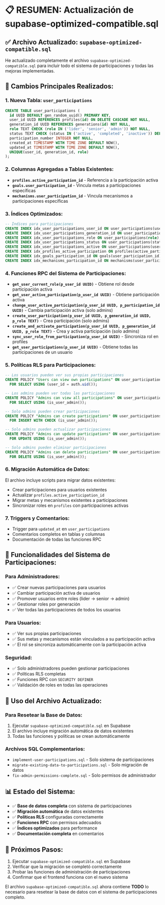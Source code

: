 # 📋 RESUMEN: Actualización de supabase-optimized-compatible.sql

## ✅ **Archivo Actualizado: `supabase-optimized-compatible.sql`**

He actualizado completamente el archivo `supabase-optimized-compatible.sql` para incluir todo el sistema de participaciones y todas las mejoras implementadas.

## 🔄 **Cambios Principales Realizados:**

### 1. **Nueva Tabla: `user_participations`**
```sql
CREATE TABLE user_participations (
  id UUID DEFAULT gen_random_uuid() PRIMARY KEY,
  user_id UUID REFERENCES profiles(id) ON DELETE CASCADE NOT NULL,
  generation_id UUID REFERENCES generations(id) NOT NULL,
  role TEXT CHECK (role IN ('lider', 'senior', 'admin')) NOT NULL,
  status TEXT CHECK (status IN ('active', 'completed', 'inactive')) DEFAULT 'active',
  participation_number INTEGER NOT NULL,
  created_at TIMESTAMP WITH TIME ZONE DEFAULT NOW(),
  updated_at TIMESTAMP WITH TIME ZONE DEFAULT NOW(),
  UNIQUE(user_id, generation_id, role)
);
```

### 2. **Columnas Agregadas a Tablas Existentes:**
- **`profiles.active_participation_id`** - Referencia a la participación activa
- **`goals.user_participation_id`** - Vincula metas a participaciones específicas
- **`mechanisms.user_participation_id`** - Vincula mecanismos a participaciones específicas

### 3. **Índices Optimizados:**
```sql
-- Índices para participaciones
CREATE INDEX idx_user_participations_user_id ON user_participations(user_id);
CREATE INDEX idx_user_participations_generation_id ON user_participations(generation_id);
CREATE INDEX idx_user_participations_role ON user_participations(role);
CREATE INDEX idx_user_participations_status ON user_participations(status);
CREATE INDEX idx_user_participations_active ON user_participations(user_id, status) WHERE status = 'active';
CREATE INDEX idx_profiles_active_participation ON profiles(active_participation_id);
CREATE INDEX idx_goals_participation_id ON goals(user_participation_id);
CREATE INDEX idx_mechanisms_participation_id ON mechanisms(user_participation_id);
```

### 4. **Funciones RPC del Sistema de Participaciones:**
- **`get_user_current_role(p_user_id UUID)`** - Obtiene rol desde participación activa
- **`get_user_active_participation(p_user_id UUID)`** - Obtiene participación activa
- **`change_user_active_participation(p_user_id UUID, p_participation_id UUID)`** - Cambia participación activa (solo admins)
- **`create_user_participation(p_user_id UUID, p_generation_id UUID, p_role TEXT)`** - Crea participación (solo admins)
- **`create_and_activate_participation(p_user_id UUID, p_generation_id UUID, p_role TEXT)`** - Crea y activa participación (solo admins)
- **`sync_user_role_from_participation(p_user_id UUID)`** - Sincroniza rol en profiles
- **`get_user_participations(p_user_id UUID)`** - Obtiene todas las participaciones de un usuario

### 5. **Políticas RLS para Participaciones:**
```sql
-- Los usuarios pueden ver sus propias participaciones
CREATE POLICY "Users can view own participations" ON user_participations
  FOR SELECT USING (user_id = auth.uid());

-- Los admins pueden ver todas las participaciones
CREATE POLICY "Admins can view all participations" ON user_participations
  FOR SELECT USING (is_user_admin());

-- Solo admins pueden crear participaciones
CREATE POLICY "Admins can create participations" ON user_participations
  FOR INSERT WITH CHECK (is_user_admin());

-- Solo admins pueden actualizar participaciones
CREATE POLICY "Admins can update participations" ON user_participations
  FOR UPDATE USING (is_user_admin());

-- Solo admins pueden eliminar participaciones
CREATE POLICY "Admins can delete participations" ON user_participations
  FOR DELETE USING (is_user_admin());
```

### 6. **Migración Automática de Datos:**
El archivo incluye scripts para migrar datos existentes:
- Crear participaciones para usuarios existentes
- Actualizar `profiles.active_participation_id`
- Migrar metas y mecanismos existentes a participaciones
- Sincronizar roles en `profiles` con participaciones activas

### 7. **Triggers y Comentarios:**
- Trigger para `updated_at` en `user_participations`
- Comentarios completos en tablas y columnas
- Documentación de todas las funciones RPC

## 🎯 **Funcionalidades del Sistema de Participaciones:**

### **Para Administradores:**
- ✅ Crear nuevas participaciones para usuarios
- ✅ Cambiar participación activa de usuarios
- ✅ Promover usuarios entre roles (lider → senior → admin)
- ✅ Gestionar roles por generación
- ✅ Ver todas las participaciones de todos los usuarios

### **Para Usuarios:**
- ✅ Ver sus propias participaciones
- ✅ Sus metas y mecanismos están vinculados a su participación activa
- ✅ El rol se sincroniza automáticamente con la participación activa

### **Seguridad:**
- ✅ Solo administradores pueden gestionar participaciones
- ✅ Políticas RLS completas
- ✅ Funciones RPC con `SECURITY DEFINER`
- ✅ Validación de roles en todas las operaciones

## 🚀 **Uso del Archivo Actualizado:**

### **Para Resetear la Base de Datos:**
1. Ejecutar `supabase-optimized-compatible.sql` en Supabase
2. El archivo incluye migración automática de datos existentes
3. Todas las funciones y políticas se crean automáticamente

### **Archivos SQL Complementarios:**
- `implement-user-participations.sql` - Solo sistema de participaciones
- `migrate-existing-data-to-participations.sql` - Solo migración de datos
- `fix-admin-permissions-complete.sql` - Solo permisos de administrador

## 📊 **Estado del Sistema:**
- ✅ **Base de datos completa** con sistema de participaciones
- ✅ **Migración automática** de datos existentes
- ✅ **Políticas RLS** configuradas correctamente
- ✅ **Funciones RPC** con permisos adecuados
- ✅ **Índices optimizados** para performance
- ✅ **Documentación completa** en comentarios

## 🔧 **Próximos Pasos:**
1. Ejecutar `supabase-optimized-compatible.sql` en Supabase
2. Verificar que la migración se completó correctamente
3. Probar las funciones de administración de participaciones
4. Confirmar que el frontend funciona con el nuevo sistema

El archivo `supabase-optimized-compatible.sql` ahora contiene **TODO** lo necesario para resetear la base de datos con el sistema de participaciones completo.
